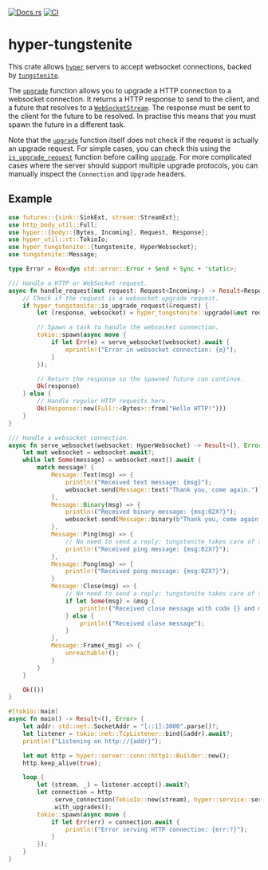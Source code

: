[![Docs.rs](https://docs.rs/hyper-tungstenite/badge.svg)](https://docs.rs/crate/hyper-tungstenite/)
[![CI](https://github.com/de-vri-es/hyper-tungstenite-rs/workflows/CI/badge.svg)](https://github.com/de-vri-es/hyper-tungstenite-rs/actions?query=workflow%3ACI+branch%3Amain)

# hyper-tungstenite

This crate allows [`hyper`](https://docs.rs/hyper) servers to accept websocket connections, backed by [`tungstenite`](https://docs.rs/tungstenite).

The [`upgrade`] function allows you to upgrade a HTTP connection to a websocket connection.
It returns a HTTP response to send to the client, and a future that resolves to a [`WebSocketStream`].
The response must be sent to the client for the future to be resolved.
In practise this means that you must spawn the future in a different task.

Note that the [`upgrade`] function itself does not check if the request is actually an upgrade request.
For simple cases, you can check this using the [`is_upgrade_request`] function before calling [`upgrade`].
For more complicated cases where the server should support multiple upgrade protocols,
you can manually inspect the `Connection` and `Upgrade` headers.

## Example
```rust
use futures::{sink::SinkExt, stream::StreamExt};
use http_body_util::Full;
use hyper::{body::{Bytes, Incoming}, Request, Response};
use hyper_util::rt::TokioIo;
use hyper_tungstenite::{tungstenite, HyperWebsocket};
use tungstenite::Message;

type Error = Box<dyn std::error::Error + Send + Sync + 'static>;

/// Handle a HTTP or WebSocket request.
async fn handle_request(mut request: Request<Incoming>) -> Result<Response<Full<Bytes>>, Error> {
    // Check if the request is a websocket upgrade request.
    if hyper_tungstenite::is_upgrade_request(&request) {
        let (response, websocket) = hyper_tungstenite::upgrade(&mut request, None)?;

        // Spawn a task to handle the websocket connection.
        tokio::spawn(async move {
            if let Err(e) = serve_websocket(websocket).await {
                eprintln!("Error in websocket connection: {e}");
            }
        });

        // Return the response so the spawned future can continue.
        Ok(response)
    } else {
        // Handle regular HTTP requests here.
        Ok(Response::new(Full::<Bytes>::from("Hello HTTP!")))
    }
}

/// Handle a websocket connection.
async fn serve_websocket(websocket: HyperWebsocket) -> Result<(), Error> {
    let mut websocket = websocket.await?;
    while let Some(message) = websocket.next().await {
        match message? {
            Message::Text(msg) => {
                println!("Received text message: {msg}");
                websocket.send(Message::text("Thank you, come again.")).await?;
            },
            Message::Binary(msg) => {
                println!("Received binary message: {msg:02X?}");
                websocket.send(Message::binary(b"Thank you, come again.".to_vec())).await?;
            },
            Message::Ping(msg) => {
                // No need to send a reply: tungstenite takes care of this for you.
                println!("Received ping message: {msg:02X?}");
            },
            Message::Pong(msg) => {
                println!("Received pong message: {msg:02X?}");
            }
            Message::Close(msg) => {
                // No need to send a reply: tungstenite takes care of this for you.
                if let Some(msg) = &msg {
                    println!("Received close message with code {} and message: {}", msg.code, msg.reason);
                } else {
                    println!("Received close message");
                }
            },
            Message::Frame(_msg) => {
                unreachable!();
            }
        }
    }

    Ok(())
}

#[tokio::main]
async fn main() -> Result<(), Error> {
    let addr: std::net::SocketAddr = "[::1]:3000".parse()?;
    let listener = tokio::net::TcpListener::bind(&addr).await?;
    println!("Listening on http://{addr}");

    let mut http = hyper::server::conn::http1::Builder::new();
    http.keep_alive(true);

    loop {
        let (stream, _) = listener.accept().await?;
        let connection = http
            .serve_connection(TokioIo::new(stream), hyper::service::service_fn(handle_request))
            .with_upgrades();
        tokio::spawn(async move {
            if let Err(err) = connection.await {
                println!("Error serving HTTP connection: {err:?}");
            }
        });
    }
}
```

[`upgrade`]: https://docs.rs/hyper-tungstenite/latest/hyper_tungstenite/fn.upgrade.html
[`WebSocketStream`]: https://docs.rs/hyper-tungstenite/latest/hyper_tungstenite/struct.WebSocketStream.html
[`is_upgrade_request`]: https://docs.rs/hyper-tungstenite/latest/hyper_tungstenite/fn.is_upgrade_request.html
